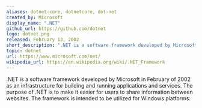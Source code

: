 ```yaml
---
aliases: dotnet-core, dotnetcore, dot-net
created_by: Microsoft
display_name: ".NET"
github_url: https://github.com/dotnet
logo: dotnet.png
released: February 13, 2002
short_description: ".NET is a software framework developed by Microsoft."
topic: dotnet
url: https://www.microsoft.com/net/
wikipedia_url: https://en.wikipedia.org/wiki/.NET_Framework
---
```

.NET is a software framework developed by Microsoft in February of 2002 as an infrastructure for building and running applications and services. The purpose of .NET is to make it easier for users to share information between websites. The framework is intended to be utilized for Windows platforms.
